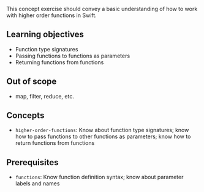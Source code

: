 This concept exercise should convey a basic understanding of how to work with higher order functions in Swift.

## Learning objectives

- Function type signatures
- Passing functions to functions as parameters
- Returning functions from functions

## Out of scope

- map, filter, reduce, etc.

## Concepts

- `higher-order-functions`: Know about function type signatures; know how to pass functions to other functions as parameters; know how to return functions from functions

## Prerequisites

- `functions`: Know function definition syntax; know about parameter labels and names
